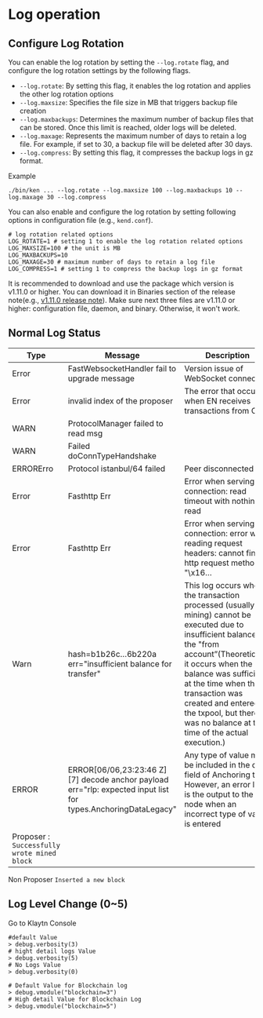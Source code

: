 # Log operation

## Configure Log Rotation
You can enable the log rotation by setting the `--log.rotate` flag, and configure the log rotation settings by the following flags.
- `--log.rotate`: By setting this flag, it enables the log rotation and applies the other log rotation options
- `--log.maxsize`: Specifies the file size in MB that triggers backup file creation
- `--log.maxbackups`: Determines the maximum number of backup files that can be stored. Once this limit is reached, older logs will be deleted.
- `--log.maxage`: Represents the maximum number of days to retain a log file. For example, if set to 30, a backup file will be deleted after 30 days.
- `--log.compress`: By setting this flag, it compresses the backup logs in gz format.

Example
```
./bin/ken ... --log.rotate --log.maxsize 100 --log.maxbackups 10 --log.maxage 30 --log.compress
```
You can also enable and configure the log rotation by setting following options in configuration file (e.g., `kend.conf`).
```
# log rotation related options
LOG_ROTATE=1 # setting 1 to enable the log rotation related options
LOG_MAXSIZE=100 # the unit is MB
LOG_MAXBACKUPS=10
LOG_MAXAGE=30 # maximum number of days to retain a log file
LOG_COMPRESS=1 # setting 1 to compress the backup logs in gz format
```
It is recommended to download and use the package which version is v1.11.0 or higher. You can download it in Binaries section of the release note(e.g., [v1.11.0 release note](https://github.com/klaytn/klaytn/releases/tag/v1.11.0)). Make sure next three files are v1.11.0 or higher: configuration file, daemon, and binary. Otherwise, it won't work.

## Normal Log Status

| Type                                        | Message                                                                                                            | Description                                                                                                                                                                                                                                                                                                                       |     |
| ------------------------------------------- | ------------------------------------------------------------------------------------------------------------------ | --------------------------------------------------------------------------------------------------------------------------------------------------------------------------------------------------------------------------------------------------------------------------------------------------------------------------------- | --- |
| Error                                       | FastWebsocketHandler fail to upgrade message                                                                       | Version issue of WebSocket connection                                                                                                                                                                                                                                                                                             | low |
| Error                                       | invalid index of the proposer                                                                                      | The error that occurs when EN receives transactions from CN                                                                                                                                                                                                                                                                       | low |
| WARN                                        | ProtocolManager failed to read msg                                                                                 |                                                                                                                                                                                                                                                                                                                                   | low |
| WARN                                        | Failed doConnTypeHandshake                                                                                         |                                                                                                                                                                                                                                                                                                                                   | low |
| ERRORErro                                   | Protocol istanbul/64 failed                                                                                        | Peer disconnected                                                                                                                                                                                                                                                                                                                 | low |
| Error                                       | Fasthttp Err                                                                                                       | Error when serving connection: read timeout with nothing read                                                                                                                                                                                                                                                                     | low |
| Error                                       | Fasthttp Err                                                                                                       | Error when serving connection: error when reading request headers: cannot find http request method in "\x16…                                                                                                                                                                                                                     | low |
| Warn                                        | hash=b1b26c…6b220a err="insufficient balance for transfer"                                                         | This log occurs when the transaction processed (usually mining) cannot be executed due to insufficient balance in the "from account”(Theoretically, it occurs when the balance was sufficient at the time when the transaction was created and entered the txpool, but there was no balance at the time of the actual execution.) | low |
| ERROR                                       | ERROR\[06/06,23:23:46 Z] \[7] decode anchor payload err="rlp: expected input list for types.AnchoringDataLegacy" | Any type of value may be included in the data field of Anchoring tx. However, an error log is the output to the node when an incorrect type of value is entered                                                                                                                                                                   |     |
| Proposer : `Successfully wrote mined block` |                                                                                                                    |                                                                                                                                                                                                                                                                                                                                   |     |

Non Proposer `Inserted a new block`

## Log Level Change (0\~5)

Go to Klaytn Console

```
#default Value
> debug.verbosity(3)
# hight detail logs Value
> debug.verbosity(5)
# No Logs Value
> debug.verbosity(0)

# Default Value for Blockchain log
> debug.vmodule("blockchain=3")
# High detail Value for Blockchain Log
> debug.vmodule("blockchain=5")

```
